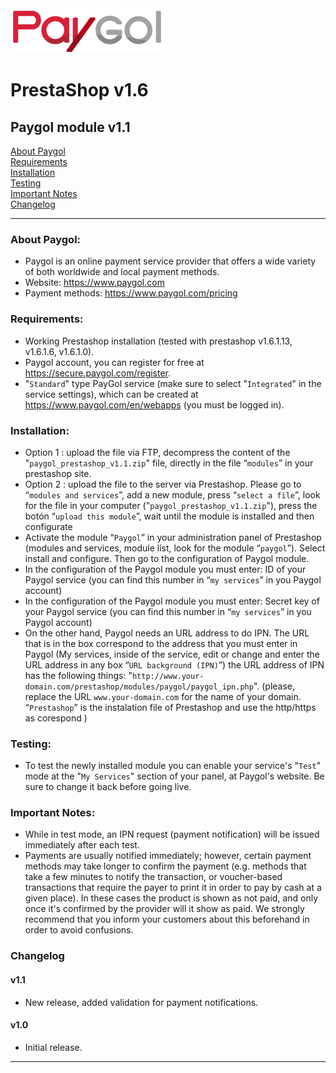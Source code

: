 <img src="paygol_logo.png" alt="Paygol - PrestaShop" />


# PrestaShop v1.6

## Paygol module v1.1 <br>
[About Paygol](#about-paygol) <br>
[Requirements](#requirements) <br>
[Installation](#installation) <br>
[Testing](#testing) <br>
[Important Notes](#important-notes) <br>
[Changelog](#changelog) <br>

---

### About Paygol:

- Paygol is an online payment service provider that offers a wide variety of both worldwide and local payment methods.
- Website: https://www.paygol.com 
- Payment methods: https://www.paygol.com/pricing
    
### Requirements:

- Working Prestashop installation (tested with prestashop v1.6.1.13, v1.6.1.6, v1.6.1.0).
- Paygol account, you can register for free at https://secure.paygol.com/register.
- "`Standard`" type PayGol service (make sure to select "`Integrated`" in the service settings), which can be created at 
  https://www.paygol.com/en/webapps (you must be logged in).  

   
### Installation:

- Option 1 : upload the file  via FTP, decompress the content of the "`paygol_prestashop_v1.1.zip`" file, directly in the file “`modules`” in your prestashop site.
- Option 2 : upload the file to the server via Prestashop.  Please go to “`modules and services`”, add a new module, press “`select a file`”,  look for  the file in your computer  ("`paygol_prestashop_v1.1.zip`"), press the botón “`upload this module`”, wait until the module is installed and then configurate
- Activate the module “`Paygol`” in your administration panel of Prestashop (modules and services,  module list, look for the module  “`paygol`”).  Select install and configure.  Then go to the configuration of Paygol module.
- In the configuration of  the Paygol module you must enter:  ID of your Paygol service (you can find this number in “`my services`” in you Paygol account)
- In the configuration of  the Paygol module you must enter:  Secret key of your Paygol service (you can find this number in “`my services`” in you Paygol account)
- On the other hand, Paygol needs an URL  address to do IPN.  The URL that is in the box correspond to the address that you must enter in Paygol (My services, inside of the service, edit or change and enter the URL address in any box “`URL background (IPN)`”)
  the URL address of IPN has the following things: "`http://www.your-domain.com/prestashop/modules/paygol/paygol_ipn.php`". (please, replace  the URL `www.your-domain.com` for the name of your domain.  “`Prestashop`” is the instalation file of Prestashop and use the http/https as corespond )

  
### Testing:

- To test the newly installed module you can enable your service's "`Test`" mode at the "`My Services`" section of your panel, 
  at Paygol's website. Be sure to change it back before going live.

  
### Important Notes:

- While in test mode, an IPN request (payment notification) will be issued immediately after each test.
- Payments are usually notified immediately; however, certain payment methods may take longer to confirm the payment 
  (e.g. methods that take a few minutes to notify the transaction, or voucher-based transactions that require the payer 
  to print it in order to pay by cash at a given place). In these cases the product is shown as not paid, and only 
  once it's confirmed by the provider will it show as paid. We strongly recommend that you inform your customers about this 
  beforehand in order to avoid confusions.

### Changelog

#### v1.1

- New release, added validation for payment notifications.


#### v1.0

- Initial release.


---
